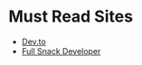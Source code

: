 # Must Read Sites

- [Dev.to](https://dev.to/)
- [Full Snack Developer](https://asyraf.hashnode.dev/)
